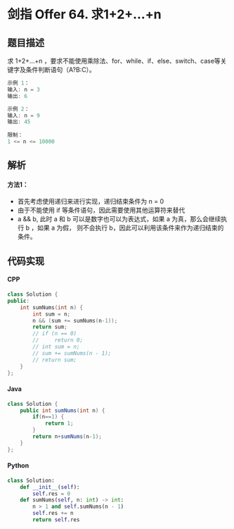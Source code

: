 # 剑指 Offer 64. 求1+2+…+n

## 题目描述
求 1+2+...+n ，要求不能使用乘除法、for、while、if、else、switch、case等关键字及条件判断语句（A?B:C）。

```c
示例 1：
输入: n = 3
输出: 6

示例 2：
输入: n = 9
输出: 45
 
限制：
1 <= n <= 10000
```

## 解析
#### 方法1：
- 首先考虑使用递归来进行实现，递归结束条件为 n = 0
- 由于不能使用 if 等条件语句，因此需要使用其他运算符来替代
- a && b, 此时 a 和 b 可以是数字也可以为表达式，如果 a 为真，那么会继续执行 b ，如果 a 为假， 则不会执行 b，因此可以利用该条件来作为递归结束的条件。

## 代码实现
#### CPP
```C++
class Solution {
public:
    int sumNums(int n) {
        int sum = n;
        n && (sum += sumNums(n-1));
        return sum;
        // if (n == 0)
        //     return 0;
        // int sum = n;
        // sum += sumNums(n - 1);
        // return sum;
    }
};
```
#### Java
```Java
class Solution {
    public int sumNums(int n) {
        if(n==1) {
			return 1;
		}
		return n+sumNums(n-1);
    }
};
```
#### Python
```python
class Solution:
    def __init__(self):
        self.res = 0
    def sumNums(self, n: int) -> int:
        n > 1 and self.sumNums(n - 1)
        self.res += n
        return self.res
```